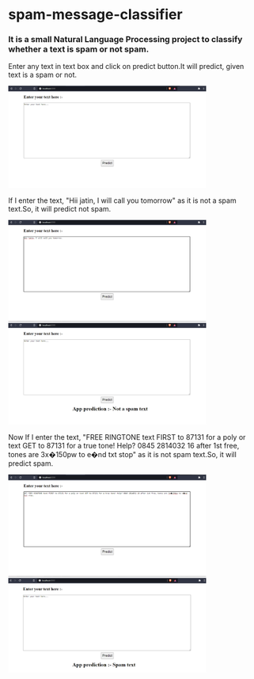 # spam-message-classifier
<h3>It is a small Natural Language Processing project to classify whether a text is spam or not spam.</h3>
<p>Enter any text in text box and click on predict button.It will predict, given text is a spam or not.</p>
<span>
  <img src="interface.png" width="400" title="Starting interface">
</span>
<p>If I enter the text, "Hii jatin, I will call you tomorrow" as it is not a spam text.So, it will predict not spam. </p>

<span >
  <img src="ham_ex.png" width="400" title="Enter non spam text">
</span>
<span >
  <img src="ham_pred.png" width="400" title="after pressing predict button">
</span>
<p>Now If I enter the text, "FREE RINGTONE text FIRST to 87131 for a poly or text GET to 87131 for a true tone! Help? 0845 2814032 16 after 1st free, tones are 3x�150pw to e�nd txt stop" as it is not spam text.So, it will predict spam. </p>

<span>
  <img src="spam_ex.png" width="400" title="Enter spam text">
</span>
<span>
  <img src="spam_pred.png" width="400" title="after pressing predict button">
</span>
